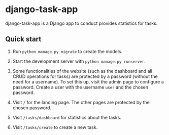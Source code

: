 django-task-app
============

django-task-app is a Django app to conduct provides statistics for tasks.

Quick start
-----------

1. Run ``python manage.py migrate`` to create the models.

2. Start the development server with ``python manage.py runserver``.

3. Some functionalities of the website (such as the dashboard and all CRUD operations for tasks) are protected by a password (without the need for a username). To set this up, visit the admin page to configure a password. Create a user with the username ``user`` and the chosen password.

3. Visit ``/`` for the landing page. The other pages are protected by the chosen password.

5. Visit ``/tasks/dashboard`` for statistics about the tasks.

6. Visit ``/tasks/create`` to create a new task.
